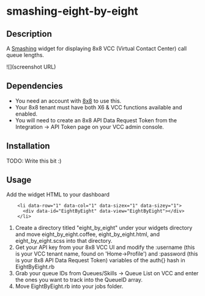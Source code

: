 # smashing-eight-by-eight

## Description

A [Smashing](https://smashing.github.io) widget for displaying 8x8 VCC (Virtual Contact Center) call queue lengths.

![](screenshot URL)

## Dependencies

- You need an account with [8x8](http://www.8x8.com) to use this.
- Your 8x8 tenant must have both X6 & VCC functions available and enabled.
- You will need to create an 8x8 API Data Request Token from the Integration -> API Token page on your VCC admin console.

## Installation

TODO: Write this bit :)

## Usage

Add the widget HTML to your dashboard
```
    <li data-row="1" data-col="1" data-sizex="1" data-sizey="1">
      <div data-id="EightByEight" data-view="EightByEight"></div>
    </li>
```
1. Create a directory titled "eight_by_eight" under your widgets directory and move eight_by_eight.coffee, eight_by_eight.html, and eight_by_eight.scss into that directory.
2. Get your API key from your 8x8 VCC UI and modify the :username (this is your VCC tenant name, found on 'Home->Profile') and :password (this is your 8x8 API Data Request Token) variables of the auth{} hash in EightByEight.rb
3. Grab your queue IDs from Queues/Skills -> Queue List on VCC and enter the ones you want to track into the QueueID array.
4. Move EightByEight.rb into your jobs folder.
